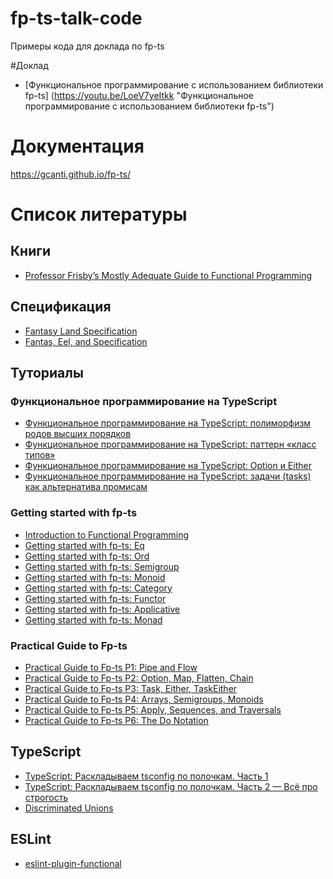 # fp-ts-talk-code
Примеры кода для доклада по fp-ts

#Доклад
- [Функциональное программирование с использованием библиотеки fp-ts] (https://youtu.be/LoeV7yeItkk "Функциональное программирование с использованием библиотеки fp-ts")

# Документация
https://gcanti.github.io/fp-ts/

# Список литературы
## Книги
- [Professor Frisby’s Mostly Adequate Guide to Functional Programming](https://github.com/MostlyAdequate/mostly-adequate-guide-ru/blob/master/SUMMARY-ru.md "Professor Frisby’s Mostly Adequate Guide to Functional Programming")
## Спецификация
- [Fantasy Land Specification](https://github.com/fantasyland/fantasy-land "Fantasy Land Specification")
- [Fantas, Eel, and Specification](http://www.tomharding.me/fantasy-land/ "Fantas, Eel, and Specification")
## Туториалы
### Функциональное программирование на TypeScript
- [Функциональное программирование на TypeScript: полиморфизм родов высших порядков](https://habr.com/ru/post/526024/ "Функциональное программирование на TypeScript: полиморфизм родов высших порядков")
- [Функциональное программирование на TypeScript: паттерн «класс типов»](https://habr.com/ru/post/534998/ "Функциональное программирование на TypeScript: паттерн «класс типов»")
- [Функциональное программирование на TypeScript: Option и Either](https://habr.com/ru/post/544636/ "Функциональное программирование на TypeScript: Option и Either")
- [Функциональное программирование на TypeScript: задачи (tasks) как альтернатива промисам](https://habr.com/ru/post/548622/ "Функциональное программирование на TypeScript: задачи (tasks) как альтернатива промисам")
### Getting started with fp-ts
- [Introduction to Functional Programming](https://github.com/enricopolanski/functional-programming "Introduction to Functional Programming")
- [Getting started with fp-ts: Eq](https://dev.to/gcanti/getting-started-with-fp-ts-setoid-39f3)
- [Getting started with fp-ts: Ord](https://dev.to/gcanti/getting-started-with-fp-ts-ord-5f1e "Getting started with fp-ts: Ord")
- [Getting started with fp-ts: Semigroup](https://dev.to/gcanti/getting-started-with-fp-ts-semigroup-2mf7 "Getting started with fp-ts: Semigroup")
- [Getting started with fp-ts: Monoid](https://dev.to/gcanti/getting-started-with-fp-ts-monoid-ja0 "Getting started with fp-ts: Monoid")
- [Getting started with fp-ts: Category](https://dev.to/gcanti/getting-started-with-fp-ts-category-4c9a "Getting started with fp-ts: Category")
- [Getting started with fp-ts: Functor](https://dev.to/gcanti/getting-started-with-fp-ts-functor-36ek "Getting started with fp-ts: Functor")
- [Getting started with fp-ts: Applicative](https://dev.to/gcanti/getting-started-with-fp-ts-applicative-1kb3 "Getting started with fp-ts: Applicative")
- [Getting started with fp-ts: Monad](https://dev.to/gcanti/getting-started-with-fp-ts-monad-6k "Getting started with fp-ts: Monad")
### Practical Guide to Fp-ts
- [Practical Guide to Fp-ts P1: Pipe and Flow](https://rlee.dev/practical-guide-to-fp-ts-part-1 "Practical Guide to Fp-ts P1: Pipe and Flow")
- [Practical Guide to Fp-ts P2: Option, Map, Flatten, Chain](https://rlee.dev/practical-guide-to-fp-ts-part-2 "Practical Guide to Fp-ts P2: Option, Map, Flatten, Chain")
- [Practical Guide to Fp-ts P3: Task, Either, TaskEither](https://rlee.dev/practical-guide-to-fp-ts-part-3 "Practical Guide to Fp-ts P3: Task, Either, TaskEither")
- [Practical Guide to Fp-ts P4: Arrays, Semigroups, Monoids](https://rlee.dev/practical-guide-to-fp-ts-part-4 "Practical Guide to Fp-ts P4: Arrays, Semigroups, Monoids")
- [Practical Guide to Fp-ts P5: Apply, Sequences, and Traversals](https://rlee.dev/practical-guide-to-fp-ts-part-5 "Practical Guide to Fp-ts P5: Apply, Sequences, and Traversals")
- [Practical Guide to Fp-ts P6: The Do Notation](https://rlee.dev/practical-guide-to-fp-ts-p6-the-do-notation "Practical Guide to Fp-ts P6: The Do Notation")
## TypeScript
- [TypeScript: Раскладываем tsconfig по полочкам. Часть 1](https://habr.com/ru/post/542234/ "TypeScript: Раскладываем tsconfig по полочкам. Часть 1")
- [TypeScript: Раскладываем tsconfig по полочкам. Часть 2 — Всё про строгость](https://habr.com/ru/post/557738/ "TypeScript: Раскладываем tsconfig по полочкам. Часть 2 — Всё про строгость")
- [Discriminated Unions](https://basarat.gitbook.io/typescript/type-system/discriminated-unions "Discriminated Unions")
## ESLint
- [eslint-plugin-functional](https://github.com/jonaskello/eslint-plugin-functional "eslint-plugin-functional")
